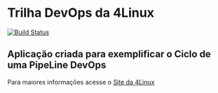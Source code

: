 # Trilha DevOps da 4Linux

<!-- Altere a Flag abaixo com sua URL do Travis -->
[![Build Status](https://travis-ci.org/adrianbp/DevOpsLab-HelloWorld.svg?branch=master)](https://travis-ci.org/adrianbp/DevOpsLab-HelloWorld)

## Aplicação criada para exemplificar o Ciclo de uma PipeLine DevOps


Para maiores informações acesse o [Site da 4Linux](https://www.4linux.com.br/cursos/devops)

